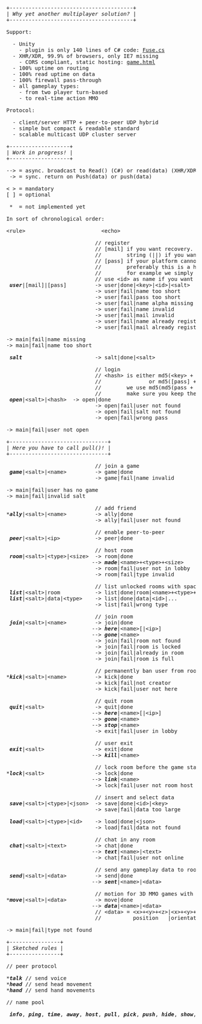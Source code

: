 <pre>
+---------------------------------------+
| <i>Why yet another multiplayer solution?</i> |
+---------------------------------------+

Support:

  - Unity
    - plugin is only 140 lines of C# code: <a href="https://github.com/tinspin/fuse/blob/master/src/Fuse.cs">Fuse.cs</a>
  - XHR/XDR, 99.9% of browsers, only IE7 missing
    - CORS compliant, static hosting: <a href="https://github.com/tinspin/fuse/blob/master/res/game.html">game.html</a>
  - 100% uptime on routing
  - 100% read uptime on data
  - 100% firewall pass-through
  - all gameplay types:
    - from two player turn-based
    - to real-time action MMO

Protocol:

  - client/server HTTP + peer-to-peer UDP hybrid
  - simple but compact & readable standard
  - scalable multicast UDP cluster server

+-------------------+
| <i>Work in progress!</i> |
+-------------------+

--> = async. broadcast to Read() (C#) or read(data) (XHR/XDR)
 -> = sync. return on Push(data) or push(data)

< > = mandatory
[ ] = optional

 *  = not implemented yet

In sort of chronological order:

&lt;rule&gt;                        &lt;echo&gt;
 
                            // register
                            // [mail] if you want recovery. set [mail] to empty 
                            //        string (||) if you want pass without mail
                            // [pass] if your platform cannot persist the key 
                            //        preferably this is a hash with salt 
                            //        for example we simply use md5(pass + name)
                            // use &lt;id&gt; as name if you want anonymous users
 <b><i>user</i></b>|[mail]|[pass]         -> user|done|&lt;key&gt;|&lt;id&gt;|&lt;salt&gt;
                            -> user|fail|name too short
                            -> user|fail|pass too short
                            -> user|fail|name alpha missing // numeric reserved for &lt;id&gt;
                            -> user|fail|name invalid       // only alphanumeric and .
                            -> user|fail|mail invalid       // only alphanumeric and .@-+
                            -> user|fail|name already registered
                            -> user|fail|mail already registered
 
-> main|fail|name missing
-> main|fail|name too short
 
 <b><i>salt</i></b>                       -> salt|done|&lt;salt&gt;
 
                            // login
                            // &lt;hash&gt; is either md5(&lt;key&gt; + &lt;salt&gt;)
                            //               or md5([pass] + &lt;salt&gt;)
                            //        we use md5(md5(pass + name) + &lt;salt&gt;)
                            //        make sure you keep the case correct
 <b><i>open</i></b>|&lt;salt&gt;|&lt;hash&gt;  -> open|done
                            -> open|fail|user not found
                            -> open|fail|salt not found
                            -> open|fail|wrong pass

-> main|fail|user not open

+-------------------------------+
| <i>Here you have to call pull()!</i> |
+-------------------------------+

                            // join a game
 <b><i>game</i></b>|&lt;salt&gt;|&lt;name&gt;         -> game|done
                            -> game|fail|name invalid
                     
-> main|fail|user has no game
-> main|fail|invalid salt

                            // add friend
*<b><i>ally</i></b>|&lt;salt&gt;|&lt;name&gt;         -> ally|done
                            -> ally|fail|user not found

                            // enable peer-to-peer
 <b><i>peer</i></b>|&lt;salt&gt;|&lt;ip&gt;           -> peer|done                    // send the internal IP

                            // host room
 <b><i>room</i></b>|&lt;salt&gt;|&lt;type&gt;|&lt;size&gt;  -> room|done
                           --> <b><i>made</i></b>|&lt;name&gt;+&lt;type&gt;+&lt;size&gt;    // in lobby
                            -> room|fail|user not in lobby
                            -> room|fail|type invalid       // only alpha

                            // list unlocked rooms with space left or data
 <b><i>list</i></b>|&lt;salt&gt;|room           -> list|done|room|&lt;name&gt;+&lt;type&gt;+&lt;size&gt;|...
 <b><i>list</i></b>|&lt;salt&gt;|data|&lt;type&gt;    -> list|done|data|&lt;id&gt;|...      // use load to get data
                            -> list|fail|wrong type

                            // join room
 <b><i>join</i></b>|&lt;salt&gt;|&lt;name&gt;         -> join|done
                           --> <b><i>here</i></b>|&lt;name&gt;[|&lt;ip&gt;]           // in new room
                           --> <b><i>gone</i></b>|&lt;name&gt;                  // in lobby
                            -> join|fail|room not found
                            -> join|fail|room is locked
                            -> join|fail|already in room
                            -> join|fail|room is full

                            // permanently ban user from room
*<b><i>kick</i></b>|&lt;salt&gt;|&lt;name&gt;         -> kick|done
                            -> kick|fail|not creator
                            -> kick|fail|user not here
 
                            // quit room
 <b><i>quit</i></b>|&lt;salt&gt;                -> quit|done
                           --> <b><i>here</i></b>|&lt;name&gt;[|&lt;ip&gt;]           // in lobby
                           --> <b><i>gone</i></b>|&lt;name&gt;                  // in old room
                           --> <b><i>stop</i></b>|&lt;name&gt;                  // if creator or last user leaves
                            -> exit|fail|user in lobby

                            // user exit
 <b><i>exit</i></b>|&lt;salt&gt;                -> exit|done
                           --> <b><i>kill</i></b>|&lt;name&gt;
                    
                            // lock room before the game starts
*<b><i>lock</i></b>|&lt;salt&gt;                -> lock|done
                           --> <b><i>link</i></b>|&lt;name&gt;                  // to start the game
                            -> lock|fail|user not room host

                            // insert and select data
 <b><i>save</i></b>|&lt;salt&gt;|&lt;type&gt;|&lt;json&gt;  -> save|done|&lt;id&gt;|&lt;key&gt;         // use key to update
                            -> save|fail|data too large
                     
 <b><i>load</i></b>|&lt;salt&gt;|&lt;type&gt;|&lt;id&gt;    -> load|done|&lt;json&gt;             // use id from list|data|&lt;type&gt;
                            -> load|fail|data not found

                            // chat in any room
 <b><i>chat</i></b>|&lt;salt&gt;|&lt;text&gt;         -> chat|done                    // @[name] of private destination
                           --> <b><i>text</i></b>|&lt;name&gt;|&lt;text&gt;
                            -> chat|fail|user not online

                            // send any gameplay data to room
 <b><i>send</i></b>|&lt;salt&gt;|&lt;data&gt;         -> send|done
                           --> <b><i>sent</i></b>|&lt;name&gt;|&lt;data&gt;
 
                            // motion for 3D MMO games with dynamic here/gone
*<b><i>move</i></b>|&lt;salt&gt;|&lt;data&gt;         -> move|done
                           --> <b><i>data</i></b>|&lt;name&gt;|&lt;data&gt;
                            // &lt;data&gt; = &lt;x&gt;+&lt;y&gt;+&lt;z&gt;|&lt;x&gt;+&lt;y&gt;+&lt;z&gt;+&lt;w&gt;|&lt;action&gt;(|&lt;speed&gt;|...)
                            //          position   |orientation    |key/button

-> main|fail|type not found

+----------------+
| <i>Sketched rules</i> |
+----------------+

// peer protocol

*<b><i>talk</i></b> // send voice
*<b><i>head</i></b> // send head movement
*<b><i>hand</i></b> // send hand movements

// name pool

 <b><i>info</i></b>, <b><i>ping</i></b>, <b><i>time</i></b>, <b><i>away</i></b>, <b><i>host</i></b>, <b><i>pull</i></b>, <b><i>pick</i></b>, <b><i>push</i></b>, <b><i>hide</i></b>, <b><i>show</i></b>, <b><i>nick</i></b>
</pre>